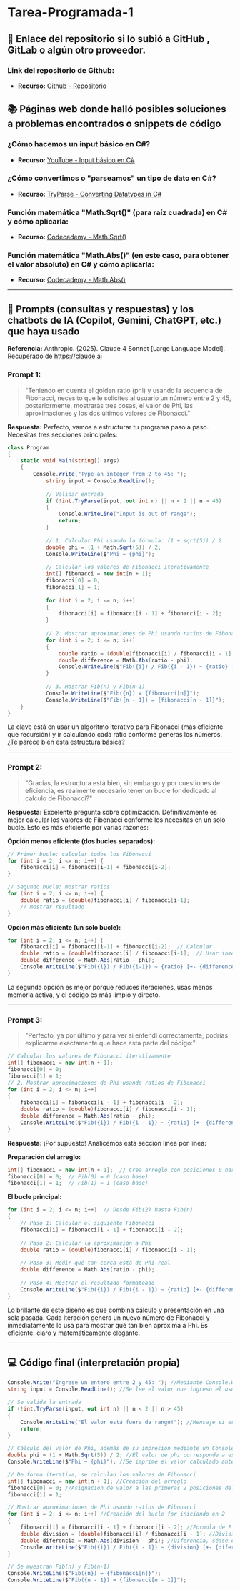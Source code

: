 # Tarea-Programada-1
## 🔗 Enlace del repositorio si lo subió a GitHub , GitLab o algún otro proveedor.
### Link del repositorio de Github:
- **Recurso:** [Github - Repositorio](https://github.com/DanielMoraa/Tarea-Programada-1)


## 📚 Páginas web donde halló posibles soluciones a problemas encontrados o snippets de código

### ¿Cómo hacemos un input básico en C#?
- **Recurso:** [YouTube - Input básico en C#](https://www.youtube.com/watch?v=_SXJyA605bI)

### ¿Cómo convertimos o "parseamos" un tipo de dato en C#?
- **Recurso:** [TryParse - Converting Datatypes in C#](https://tutorials.eu/tryparse-converting-datatypes-in-csharp-net-7/#:~:text=TryParse%20tries%20to%20convert%20a,output%20gets%20a%20default%20value.)

### Función matemática "Math.Sqrt()" (para raíz cuadrada) en C# y cómo aplicarla:
- **Recurso:** [Codecademy - Math.Sqrt()](https://www.codecademy.com/resources/docs/c-sharp/math-functions/sqrt)

### Función matemática "Math.Abs()" (en este caso, para obtener el valor absoluto) en C# y cómo aplicarla:
- **Recurso:** [Codecademy - Math.Abs()](https://www.codecademy.com/resources/docs/c-sharp/math-functions/abs)

---

## 🤖 Prompts (consultas y respuestas) y los chatbots de IA (Copilot, Gemini, ChatGPT, etc.) que haya usado

**Referencia:** Anthropic. (2025). Claude 4 Sonnet [Large Language Model]. Recuperado de https://claude.ai

### Prompt 1:
> "Teniendo en cuenta el golden ratio (phi) y usando la secuencia de Fibonacci, necesito que le solicites al usuario un número entre 2 y 45, posteriormente, mostrarás tres cosas, el valor de Phi, las aproximaciones y los dos últimos valores de Fibonacci."

**Respuesta:**
Perfecto, vamos a estructurar tu programa paso a paso. Necesitas tres secciones principales:

```csharp
class Program 
{
    static void Main(string[] args)
    {
        Console.Write("Type an integer from 2 to 45: ");
            string input = Console.ReadLine();
            
            // Validar entrada
            if (!int.TryParse(input, out int n) || n < 2 || n > 45)
            {
                Console.WriteLine("Input is out of range");
                return;
            }
            
            // 1. Calcular Phi usando la fórmula: (1 + sqrt(5)) / 2
            double phi = (1 + Math.Sqrt(5)) / 2;
            Console.WriteLine($"Phi ~ {phi}");
            
            // Calcular los valores de Fibonacci iterativamente
            int[] fibonacci = new int[n + 1];
            fibonacci[0] = 0;
            fibonacci[1] = 1;
            
            for (int i = 2; i <= n; i++)
            {
                fibonacci[i] = fibonacci[i - 1] + fibonacci[i - 2];
            }
            
            // 2. Mostrar aproximaciones de Phi usando ratios de Fibonacci
            for (int i = 2; i <= n; i++)
            {
                double ratio = (double)fibonacci[i] / fibonacci[i - 1];
                double difference = Math.Abs(ratio - phi);
                Console.WriteLine($"Fib({i}) / Fib({i - 1}) ~ {ratio} [+- {difference}]");
            }
            
            // 3. Mostrar Fib(n) y Fib(n-1)
            Console.WriteLine($"Fib({n}) = {fibonacci[n]}");
            Console.WriteLine($"Fib({n - 1}) = {fibonacci[n - 1]}");
    }
}
```

La clave está en usar un algoritmo iterativo para Fibonacci (más eficiente que recursión) y ir calculando cada ratio conforme generas los números. ¿Te parece bien esta estructura básica?

---

### Prompt 2:
> "Gracias, la estructura está bien, sin embargo y por cuestiones de eficiencia, es realmente necesario tener un bucle for dedicado al calculo de Fibonacci?"

**Respuesta:**
Excelente pregunta sobre optimización. Definitivamente es mejor calcular los valores de Fibonacci conforme los necesitas en un solo bucle. Esto es más eficiente por varias razones:

**Opción menos eficiente (dos bucles separados):**
```csharp
// Primer bucle: calcular todos los Fibonacci
for (int i = 2; i <= n; i++) {
    fibonacci[i] = fibonacci[i-1] + fibonacci[i-2];
}

// Segundo bucle: mostrar ratios
for (int i = 2; i <= n; i++) {
    double ratio = (double)fibonacci[i] / fibonacci[i-1];
    // mostrar resultado
}
```

**Opción más eficiente (un solo bucle):**
```csharp
for (int i = 2; i <= n; i++) {
    fibonacci[i] = fibonacci[i-1] + fibonacci[i-2];  // Calcular
    double ratio = (double)fibonacci[i] / fibonacci[i-1];  // Usar inmediatamente
    double difference = Math.Abs(ratio - phi);
    Console.WriteLine($"Fib({i}) / Fib({i-1}) ~ {ratio} [+- {difference}]");
}
```

La segunda opción es mejor porque reduces iteraciones, usas menos memoria activa, y el código es más limpio y directo.

---

### Prompt 3:
> "Perfecto, ya por último y para ver si entendí correctamente, podrías explicarme exactamente que hace esta parte del código:"

```csharp
// Calcular los valores de Fibonacci iterativamente
int[] fibonacci = new int[n + 1];
fibonacci[0] = 0;
fibonacci[1] = 1;
// 2. Mostrar aproximaciones de Phi usando ratios de Fibonacci
for (int i = 2; i <= n; i++)
{
    fibonacci[i] = fibonacci[i - 1] + fibonacci[i - 2];
    double ratio = (double)fibonacci[i] / fibonacci[i - 1];
    double difference = Math.Abs(ratio - phi);
    Console.WriteLine($"Fib({i}) / Fib({i - 1}) ~ {ratio} [+- {difference}]");
}
```

**Respuesta:**
¡Por supuesto! Analicemos esta sección línea por línea:

**Preparación del arreglo:**
```csharp
int[] fibonacci = new int[n + 1];  // Crea arreglo con posiciones 0 hasta n
fibonacci[0] = 0;  // Fib(0) = 0 (caso base)
fibonacci[1] = 1;  // Fib(1) = 1 (caso base)
```

**El bucle principal:**
```csharp
for (int i = 2; i <= n; i++)  // Desde Fib(2) hasta Fib(n)
{
    // Paso 1: Calcular el siguiente Fibonacci
    fibonacci[i] = fibonacci[i - 1] + fibonacci[i - 2];
    
    // Paso 2: Calcular la aproximación a Phi
    double ratio = (double)fibonacci[i] / fibonacci[i - 1];
    
    // Paso 3: Medir qué tan cerca está de Phi real
    double difference = Math.Abs(ratio - phi);
    
    // Paso 4: Mostrar el resultado formateado
    Console.WriteLine($"Fib({i}) / Fib({i - 1}) ~ {ratio} [+- {difference}]");
}
```

Lo brillante de este diseño es que combina cálculo y presentación en una sola pasada. Cada iteración genera un nuevo número de Fibonacci y inmediatamente lo usa para mostrar qué tan bien aproxima a Phi. Es eficiente, claro y matemáticamente elegante.

---

## 💻 Código final (interpretación propia)

```csharp
Console.Write("Ingrese un entero entre 2 y 45: "); //Mediante Console.Write se pide el valor entre 2 y 45 al usuario.
string input = Console.ReadLine(); //Se lee el valor que ingresó el usuario y se guarda en la variable input.

// Se valida la entrada 
if (!int.TryParse(input, out int n) || n < 2 || n > 45)
{
    Console.WriteLine("El valor está fuera de rango!"); //Mensaje si es que el valor ingresado es "a" o "1", o sea, si no cumple con los estándares de parseo o con el rango establecido.
    return;
}

// Cálculo del valor de Phi, además de su impresión mediante un Console.WriteLine.
double phi = (1 + Math.Sqrt(5)) / 2; //El valor de phi corresponde a esta fórmula que utiliza la funcion matemática Math.Sqrt.
Console.WriteLine($"Phi ~ {phi}"); //Se imprime el valor calculado anteriormente.

// De forma iterativa, se calculan los valores de Fibonacci
int[] fibonacci = new int[n + 1]; //Creación del arreglo 
fibonacci[0] = 0; //Asignacion de valor a las primeras 2 posiciones del arreglo. 
fibonacci[1] = 1;

// Mostrar aproximaciones de Phi usando ratios de Fibonacci
for (int i = 2; i <= n; i++) //Creación del bucle for iniciando en 2
{
    fibonacci[i] = fibonacci[i - 1] + fibonacci[i - 2]; //Formula de Fibonacci
    double division = (double)fibonacci[i] / fibonacci[i - 1]; //División entre dos valores secuenciales de Fibonacci
    double diferencia = Math.Abs(division - phi); //Diferencia, séase el valor absoluto de la resta de los valores de la variable "division" y "phi". 
    Console.WriteLine($"Fib({i}) / Fib({i - 1}) ~ {division} [+- {diferencia}]"); //Se imprimen de forma iterada los valores secuenciales de Fibonacci, la división entre ellos y la diferencia absoluta.
}

// Se muestran Fib(n) y Fib(n-1)
Console.WriteLine($"Fib({n}) = {fibonacci[n]}");
Console.WriteLine($"Fib({n - 1}) = {fibonacci[n - 1]}");
```

